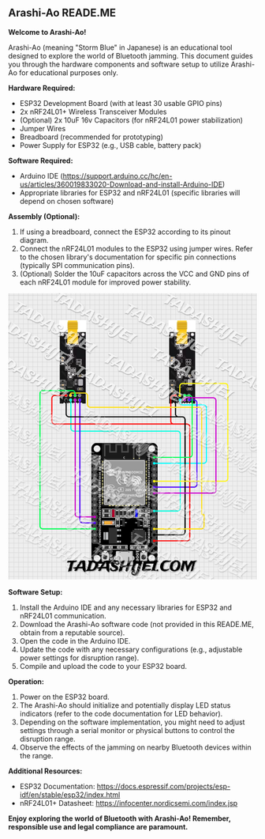 ## Arashi-Ao READE.ME

**Welcome to Arashi-Ao!**

Arashi-Ao (meaning "Storm Blue" in Japanese) is an educational tool designed to explore the world of Bluetooth jamming. This document guides you through the hardware components and software setup to utilize Arashi-Ao for educational purposes only.

**Hardware Required:**

* ESP32 Development Board (with at least 30 usable GPIO pins)
* 2x nRF24L01+ Wireless Transceiver Modules
* (Optional) 2x 10uF 16v Capacitors (for nRF24L01 power stabilization)
* Jumper Wires
* Breadboard (recommended for prototyping)
* Power Supply for ESP32 (e.g., USB cable, battery pack)

**Software Required:**

* Arduino IDE (https://support.arduino.cc/hc/en-us/articles/360019833020-Download-and-install-Arduino-IDE)
* Appropriate libraries for ESP32 and nRF24L01 (specific libraries will depend on chosen software)

**Assembly (Optional):**

1. If using a breadboard, connect the ESP32 according to its pinout diagram.
2. Connect the nRF24L01 modules to the ESP32 using jumper wires. Refer to the chosen library's documentation for specific pin connections (typically SPI communication pins).
3. (Optional) Solder the 10uF capacitors across the VCC and GND pins of each nRF24L01 module for improved power stability.

!["Wiring Diagram"](Tadashi-Arashi-Aoi-Wiring-WaterMarked.png)

**Software Setup:**

1. Install the Arduino IDE and any necessary libraries for ESP32 and nRF24L01 communication.
2. Download the Arashi-Ao software code (not provided in this READE.ME, obtain from a reputable source).
3. Open the code in the Arduino IDE.
4. Update the code with any necessary configurations (e.g.,  adjustable power settings for disruption range).
5. Compile and upload the code to your ESP32 board.

**Operation:**

1. Power on the ESP32 board.
2. The Arashi-Ao should initialize and potentially display LED status indicators (refer to the code documentation for LED behavior).
3. Depending on the software implementation, you might need to adjust settings through a serial monitor or physical buttons to control the disruption range.
4. Observe the effects of the jamming on nearby Bluetooth devices within the range.

**Additional Resources:**

* ESP32 Documentation: https://docs.espressif.com/projects/esp-idf/en/stable/esp32/index.html
* nRF24L01+ Datasheet: https://infocenter.nordicsemi.com/index.jsp

**Enjoy exploring the world of Bluetooth with Arashi-Ao! Remember, responsible use and legal compliance are paramount.**
